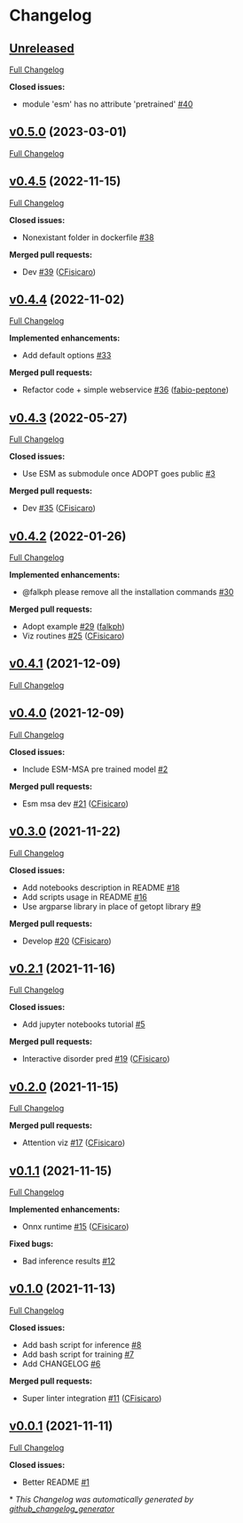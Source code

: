 # Changelog

## [Unreleased](https://github.com/peptoneltd/ADOPT/tree/HEAD)

[Full Changelog](https://github.com/peptoneltd/ADOPT/compare/v0.5.0...HEAD)

**Closed issues:**

- module 'esm' has no attribute 'pretrained' [\#40](https://github.com/PeptoneLtd/ADOPT/issues/40)

## [v0.5.0](https://github.com/peptoneltd/ADOPT/tree/v0.5.0) (2023-03-01)

[Full Changelog](https://github.com/peptoneltd/ADOPT/compare/v0.4.5...v0.5.0)

## [v0.4.5](https://github.com/peptoneltd/ADOPT/tree/v0.4.5) (2022-11-15)

[Full Changelog](https://github.com/peptoneltd/ADOPT/compare/v0.4.4...v0.4.5)

**Closed issues:**

- Nonexistant folder in dockerfile [\#38](https://github.com/PeptoneLtd/ADOPT/issues/38)

**Merged pull requests:**

- Dev [\#39](https://github.com/PeptoneLtd/ADOPT/pull/39) ([CFisicaro](https://github.com/CFisicaro))

## [v0.4.4](https://github.com/peptoneltd/ADOPT/tree/v0.4.4) (2022-11-02)

[Full Changelog](https://github.com/peptoneltd/ADOPT/compare/v0.4.3...v0.4.4)

**Implemented enhancements:**

- Add default options [\#33](https://github.com/PeptoneLtd/ADOPT/issues/33)

**Merged pull requests:**

- Refactor code + simple webservice [\#36](https://github.com/PeptoneLtd/ADOPT/pull/36) ([fabio-peptone](https://github.com/fabio-peptone))

## [v0.4.3](https://github.com/peptoneltd/ADOPT/tree/v0.4.3) (2022-05-27)

[Full Changelog](https://github.com/peptoneltd/ADOPT/compare/v0.4.2...v0.4.3)

**Closed issues:**

- Use ESM as submodule once ADOPT goes public [\#3](https://github.com/PeptoneLtd/ADOPT/issues/3)

**Merged pull requests:**

- Dev [\#35](https://github.com/PeptoneLtd/ADOPT/pull/35) ([CFisicaro](https://github.com/CFisicaro))

## [v0.4.2](https://github.com/peptoneltd/ADOPT/tree/v0.4.2) (2022-01-26)

[Full Changelog](https://github.com/peptoneltd/ADOPT/compare/v0.4.1...v0.4.2)

**Implemented enhancements:**

- @falkph please remove all the installation commands [\#30](https://github.com/PeptoneLtd/ADOPT/issues/30)

**Merged pull requests:**

- Adopt example [\#29](https://github.com/PeptoneLtd/ADOPT/pull/29) ([falkph](https://github.com/falkph))
- Viz routines [\#25](https://github.com/PeptoneLtd/ADOPT/pull/25) ([CFisicaro](https://github.com/CFisicaro))

## [v0.4.1](https://github.com/peptoneltd/ADOPT/tree/v0.4.1) (2021-12-09)

[Full Changelog](https://github.com/peptoneltd/ADOPT/compare/v0.4.0...v0.4.1)

## [v0.4.0](https://github.com/peptoneltd/ADOPT/tree/v0.4.0) (2021-12-09)

[Full Changelog](https://github.com/peptoneltd/ADOPT/compare/v0.3.0...v0.4.0)

**Closed issues:**

- Include ESM-MSA pre trained model [\#2](https://github.com/PeptoneLtd/ADOPT/issues/2)

**Merged pull requests:**

- Esm msa dev [\#21](https://github.com/PeptoneLtd/ADOPT/pull/21) ([CFisicaro](https://github.com/CFisicaro))

## [v0.3.0](https://github.com/peptoneltd/ADOPT/tree/v0.3.0) (2021-11-22)

[Full Changelog](https://github.com/peptoneltd/ADOPT/compare/v0.2.1...v0.3.0)

**Closed issues:**

- Add notebooks description in README [\#18](https://github.com/PeptoneLtd/ADOPT/issues/18)
- Add scripts usage in README [\#16](https://github.com/PeptoneLtd/ADOPT/issues/16)
- Use argparse library in place of getopt library [\#9](https://github.com/PeptoneLtd/ADOPT/issues/9)

**Merged pull requests:**

- Develop [\#20](https://github.com/PeptoneLtd/ADOPT/pull/20) ([CFisicaro](https://github.com/CFisicaro))

## [v0.2.1](https://github.com/peptoneltd/ADOPT/tree/v0.2.1) (2021-11-16)

[Full Changelog](https://github.com/peptoneltd/ADOPT/compare/v0.2.0...v0.2.1)

**Closed issues:**

- Add jupyter notebooks tutorial [\#5](https://github.com/PeptoneLtd/ADOPT/issues/5)

**Merged pull requests:**

- Interactive disorder pred [\#19](https://github.com/PeptoneLtd/ADOPT/pull/19) ([CFisicaro](https://github.com/CFisicaro))

## [v0.2.0](https://github.com/peptoneltd/ADOPT/tree/v0.2.0) (2021-11-15)

[Full Changelog](https://github.com/peptoneltd/ADOPT/compare/v0.1.1...v0.2.0)

**Merged pull requests:**

- Attention viz [\#17](https://github.com/PeptoneLtd/ADOPT/pull/17) ([CFisicaro](https://github.com/CFisicaro))

## [v0.1.1](https://github.com/peptoneltd/ADOPT/tree/v0.1.1) (2021-11-15)

[Full Changelog](https://github.com/peptoneltd/ADOPT/compare/v0.1.0...v0.1.1)

**Implemented enhancements:**

- Onnx runtime [\#15](https://github.com/PeptoneLtd/ADOPT/pull/15) ([CFisicaro](https://github.com/CFisicaro))

**Fixed bugs:**

- Bad inference results [\#12](https://github.com/PeptoneLtd/ADOPT/issues/12)

## [v0.1.0](https://github.com/peptoneltd/ADOPT/tree/v0.1.0) (2021-11-13)

[Full Changelog](https://github.com/peptoneltd/ADOPT/compare/v0.0.1...v0.1.0)

**Closed issues:**

- Add bash script for inference [\#8](https://github.com/PeptoneLtd/ADOPT/issues/8)
- Add bash script for training [\#7](https://github.com/PeptoneLtd/ADOPT/issues/7)
- Add CHANGELOG [\#6](https://github.com/PeptoneLtd/ADOPT/issues/6)

**Merged pull requests:**

- Super linter integration [\#11](https://github.com/PeptoneLtd/ADOPT/pull/11) ([CFisicaro](https://github.com/CFisicaro))

## [v0.0.1](https://github.com/peptoneltd/ADOPT/tree/v0.0.1) (2021-11-11)

[Full Changelog](https://github.com/peptoneltd/ADOPT/compare/a1bb9c7ed570348da5f39b1fd7ed6df6608236ab...v0.0.1)

**Closed issues:**

- Better README [\#1](https://github.com/PeptoneLtd/ADOPT/issues/1)



\* *This Changelog was automatically generated by [github_changelog_generator](https://github.com/github-changelog-generator/github-changelog-generator)*
